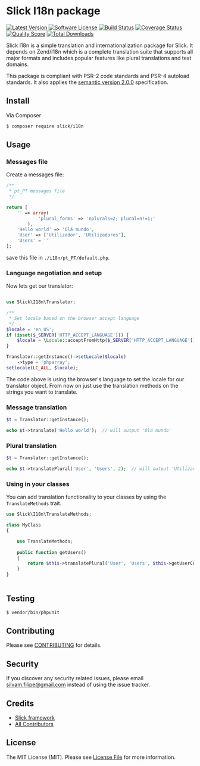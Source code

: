 # Slick I18n package

[![Latest Version](https://img.shields.io/github/release/slickframework/i18n.svg?style=flat-square)](https://github.com/slickframework/i18n/releases)
[![Software License](https://img.shields.io/badge/license-MIT-brightgreen.svg?style=flat-square)](LICENSE.md)
[![Build Status](https://img.shields.io/travis/slickframework/i18n/master.svg?style=flat-square)](https://travis-ci.org/slickframework/i18n)
[![Coverage Status](https://img.shields.io/scrutinizer/coverage/g/slickframework/i18n/master.svg?style=flat-square)](https://scrutinizer-ci.com/g/slickframework/i18n/code-structure?branch=master)
[![Quality Score](https://img.shields.io/scrutinizer/g/slickframework/i18n/master.svg?style=flat-square)](https://scrutinizer-ci.com/g/slickframework/i18n?branch=master)
[![Total Downloads](https://img.shields.io/packagist/dt/slick/i18n.svg?style=flat-square)](https://packagist.org/packages/slick/i18n)

Slick I18n is a simple translation and internationalization package for Slick.
It depends on Zend/I18n which is a complete translation suite that supports all
major formats and includes popular features like plural translations and text domains.

This package is compliant with PSR-2 code standards and PSR-4 autoload standards. It
also applies the [semantic version 2.0.0](http://semver.org) specification.

## Install

Via Composer

``` bash
$ composer require slick/i18n
```

## Usage

### Messages file

Create a messages file:

```php
/**
 * pt_PT messages file
 */

return [
    '' => array(
            'plural_forms' => 'nplurals=2; plural=n!=1;'
        ),
    'Hello world' => 'Olá mundo',
    'User' => ['Utilizador', 'Utilizadores'],
    'Users' = ''
];

```

save this file in `./i18n/pt_PT/default.php`.

### Language negotiation and setup

Now lets get our translator:

```php

use Slick\I18n\Translator;

/**
 * Set locale based on the browser accept language
 */
$locale = 'en_US';
if (isset($_SERVER['HTTP_ACCEPT_LANGUAGE'])) {
    $locale = \Locale::acceptFromHttp($_SERVER['HTTP_ACCEPT_LANGUAGE']);
}

Translator::getInstance()->setLocale($locale)
    ->type = 'phparray';
setlocale(LC_ALL, $locale);

```

The code above is using the browser's language to set the
locale for our translator object. From now on just use the translation methods
on the strings you want to translate.

### Message translation

```php
$t = Translator::getInstance();

echo $t->translate('Hello world');  // will output 'Olá mundo' 
```

### Plural translation

```php
$t = Translator::getInstance();

echo $t->translatePlural('User', 'Users', 2);  // will output 'Utilizadores' 
```

### Using in your classes

You can add translation functionality to your classes by using the
`TranslateMethods` trait.

```php
use Slick\I18n\TranslateMethods;

class MyClass
{

    use TranslateMethods;
    
    public function getUsers()
    {
        return $this->translatePlural('User', 'Users', $this->getUserCount());
    }
}
 
```

## Testing

``` bash
$ vendor/bin/phpunit
```

## Contributing

Please see [CONTRIBUTING](CONTRIBUTING.md) for details.

## Security

If you discover any security related issues, please email silvam.filipe@gmail.com instead of using the issue tracker.

## Credits

- [Slick framework](https://github.com/slickframework)
- [All Contributors](https://github.com/slickframework/common/graphs/contributors)

## License

The MIT License (MIT). Please see [License File](LICENSE.md) for more information.

